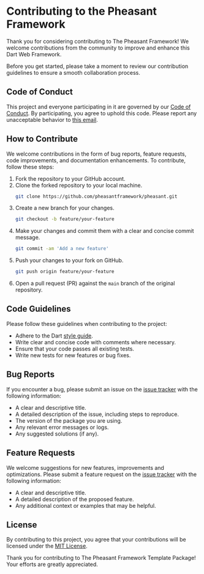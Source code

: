 # Contributing to the Pheasant Framework

Thank you for considering contributing to The Pheasant Framework! We welcome contributions from the community to improve and enhance this Dart Web Framework.

Before you get started, please take a moment to review our contribution guidelines to ensure a smooth collaboration process.

## Code of Conduct

This project and everyone participating in it are governed by our [Code of Conduct](CODE_OF_CONDUCT.md). By participating, you agree to uphold this code. Please report any unacceptable behavior to [this email](raven@tech.nugegroup.com).

## How to Contribute

We welcome contributions in the form of bug reports, feature requests, code improvements, and documentation enhancements. To contribute, follow these steps:

1. Fork the repository to your GitHub account.
2. Clone the forked repository to your local machine.
   ```bash
   git clone https://github.com/pheasantframework/pheasant.git
   ```
3. Create a new branch for your changes.
   ```bash
   git checkout -b feature/your-feature
   ```
4. Make your changes and commit them with a clear and concise commit message.
   ```bash
   git commit -am 'Add a new feature'
   ```
5. Push your changes to your fork on GitHub.
   ```bash
   git push origin feature/your-feature
   ```
6. Open a pull request (PR) against the `main` branch of the original repository.

## Code Guidelines

Please follow these guidelines when contributing to the project:

- Adhere to the Dart [style guide](https://dart.dev/guides/language/effective-dart/style).
- Write clear and concise code with comments where necessary.
- Ensure that your code passes all existing tests.
- Write new tests for new features or bug fixes.

## Bug Reports

If you encounter a bug, please submit an issue on the [issue tracker](https://github.com/pheasantframework/pheasant/issues) with the following information:

- A clear and descriptive title.
- A detailed description of the issue, including steps to reproduce.
- The version of the package you are using.
- Any relevant error messages or logs.
- Any suggested solutions (if any).

## Feature Requests

We welcome suggestions for new features, improvements and optimizations. Please submit a feature request on the [issue tracker](https://github.com/pheasantframework/pheasant/issues) with the following information:

- A clear and descriptive title.
- A detailed description of the proposed feature.
- Any additional context or examples that may be helpful.

## License

By contributing to this project, you agree that your contributions will be licensed under the [MIT License](LICENSE).

Thank you for contributing to The Pheasant Framework Template Package! Your efforts are greatly appreciated.